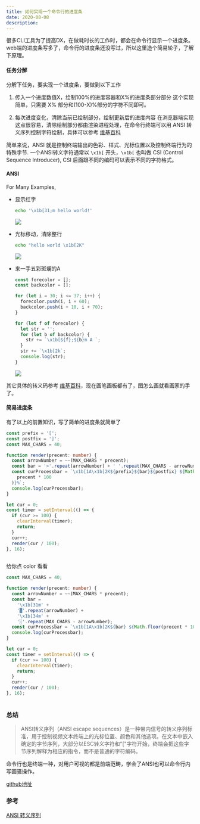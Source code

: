 ```yaml
---
title: 如何实现一个命令行的进度条
date: 2020-08-08
description:
---
```


很多CLI工具为了提高DX，在做耗时长的工作时，都会在命令行显示一个进度条。web端的进度条写多了，命令行的进度条还没写过，所以这里造个简易轮子，了解下原理。

#### 任务分解
分解下任务，要实现一个进度条，要做到以下工作
1. 传入一个进度数值X，绘制100%的进度容器和X%的进度条部分部分
这个实现简单，只需要 X% 部分和(100-X)%部分的字符不同即可。


2. 每次进度变化，清除当前已绘制部分，绘制更新后的进度内容
在浏览器端实现这点很容易，清除绘制部分都由渲染进程处理，在命令行终端可以用 ANSI 转义序列控制字符绘制，具体可以参考 [维基百科](https://zh.wikipedia.org/wiki/ANSI%E8%BD%AC%E4%B9%89%E5%BA%8F%E5%88%97)

简单来说，ANSI 就是控制终端输出的色彩、样式、光标位置以及控制终端行为的特殊字节. 一个ANSI转义字符通常以  `\x1b[` 开头，`\x1b[` 也叫做 CSI (Control Sequence Introducer), CSI
后面跟不同的编码可以表示不同的字符格式。

#### ANSI
For Many Examples,
+ 显示红字
  ```bash
  echo '\x1b[31;m hello world!'
  ```
  ![](https://cdn.jsdelivr.net/gh/feikerwu/figure-bed@master/assets/20201110145001.png)
+ 光标移动，清除整行
  ```bash
  echo "hello world \x1b[2K"
  ```
  ![](https://cdn.jsdelivr.net/gh/feikerwu/figure-bed@master/assets/20201110145800.png)

+ 来一手五彩斑斓的A
  ```js
  const forecolor = [];
  const backcolor = [];

  for (let i = 30; i <= 37; i++) {
    forecolor.push(i, i + 60);
    backcolor.push(i + 10, i + 70);
  }

  for (let f of forecolor) {
    let str = '';
    for (let b of backcolor) {
      str += `\x1b[${f};${b}m A `;
    }
    str += `\x1b[2k`;
    console.log(str);
  }

  ```
  ![](https://cdn.jsdelivr.net/gh/feikerwu/figure-bed@master/assets/20201110152003.png)

其它具体的转义码参考 [维基百科](https://zh.wikipedia.org/wiki/ANSI%E8%BD%AC%E4%B9%89%E5%BA%8F%E5%88%97)，现在画笔画板都有了，图怎么画就看画家的手了。

#### 简易进度条
有了以上的前置知识，写了简单的进度条就简单了

```ts
const prefix = '[';
const postfix = ']';
const MAX_CHARS = 40;

function render(precent: number) {
  const arrowNumber = ~~(MAX_CHARS * precent);
  const bar = '>'.repeat(arrowNumber) + ' '.repeat(MAX_CHARS - arrowNumber);
  const curProcessbar = `\x1b[1A\x1b[2K${prefix}${bar}${postfix} ${Math.floor(
    precent * 100
  )}%`;
  console.log(curProcessbar);
}

let cur = 0;
const timer = setInterval(() => {
  if (cur >= 100) {
    clearInterval(timer);
    return;
  }
  cur++;
  render(cur / 100);
}, 16);
```

<img alt="" class="lazyload inited loaded" data-src="https://cdn.jsdelivr.net/gh/feikerwu/figure-bed@master/assets/svg-2.svg?sanitize=true&amp;1" data-width="800" data-height="600" src="https://cdn.jsdelivr.net/gh/feikerwu/figure-bed@master/assets/svg-2.svg?sanitize=true&amp;1">


给你点 color 看看
```ts
const MAX_CHARS = 40;

function render(precent: number) {
  const arrowNumber = ~~(MAX_CHARS * precent);
  const bar =
    '\x1b[31m' +
    '▓'.repeat(arrowNumber) +
    '\x1b[34m' +
    '░'.repeat(MAX_CHARS - arrowNumber);
  const curProcessbar = `\x1b[1A\x1b[2K${bar} ${Math.floor(precent * 100)}%`;
  console.log(curProcessbar);
}

let cur = 0;
const timer = setInterval(() => {
  if (cur >= 100) {
    clearInterval(timer);
    return;
  }
  cur++;
  render(cur / 100);
}, 16);

```

<img alt="" class="lazyload inited loaded" data-src="https://cdn.jsdelivr.net/gh/feikerwu/figure-bed@master/assets/svg-1.svg" data-width="800" data-height="600" src="https://cdn.jsdelivr.net/gh/feikerwu/figure-bed@master/assets/svg-1.svg">

### 总结

> ANSI转义序列（ANSI escape sequences）是一种带内信号的转义序列标准，用于控制视频文本终端上的光标位置、颜色和其他选项。在文本中嵌入确定的字节序列，大部分以ESC转义字符和"["字符开始，终端会把这些字节序列解释为相应的指令，而不是普通的字符编码。

命令行也是终端一种，对用户可视的都是前端范畴，学会了ANSI也可以命令行内写画骚操作。

[github地址](https://github.com/feikerwu/shan-hai-jing)

### 参考
[ANSI 转义序列](https://zh.wikipedia.org/wiki/ANSI%E8%BD%AC%E4%B9%89%E5%BA%8F%E5%88%97)